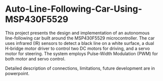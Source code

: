 # Auto-Line-Following-Car-Using-MSP430F5529

This project presents the design and implementation of an autonomous line-following car built around the MSP430F5529 microcontroller. The car uses infrared (IR) sensors to detect a black line on a white surface, a dual H-bridge motor driver to control two DC motors for driving, and a servo motor for steering. The system employs Pulse-Width Modulation (PWM) for both motor and servo control.

Detailed description of connections, limitations, future development are in powerpoint.
